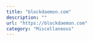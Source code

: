 ```yaml
---
title: "blockdaemon.com"
description: ""
url: "https://blockdaemon.com"
category: "Miscellaneous"
---
```

